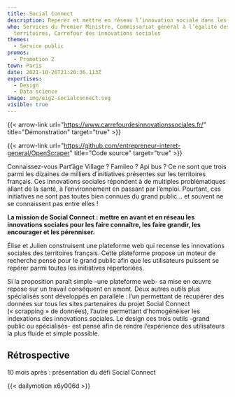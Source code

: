 ```yaml
---
title: Social Connect
description: Repérer et mettre en réseau l’innovation sociale dans les territoires
who: Services du Premier Ministre, Commissariat général à l’égalité des
  territoires, Carrefour des innovations sociales
themes:
  - Service public
promos:
  - Promotion 2
town: Paris
date: 2021-10-26T21:20:36.113Z
expertises:
  - Design
  - Data science
image: img/eig2-socialconnect.svg
visible: true
---
```

{{< arrow-link url="https://www.carrefourdesinnovationssociales.fr/" title="Démonstration" target="true" >}}

{{< arrow-link url="https://github.com/entrepreneur-interet-general/OpenScraper" title="Code source" target="true" >}}

Connaissez-vous Part’âge Village ? Famileo ? Api bus ? Ce ne sont que trois parmi les dizaines de milliers d’initiatives présentes sur les territoires français. Ces innovations sociales répondent à de multiples problématiques allant de la santé, à l’environnement en passant par l’emploi. Pourtant, ces initiatives ne sont pas toutes bien connues du grand public… et souvent ne se connaissent pas entre elles !

**La mission de Social Connect : mettre en avant et en réseau les innovations sociales pour les faire connaître, les faire grandir, les encourager et les pérenniser.**

Élise et Julien construisent une plateforme web qui recense les innovations sociales des territoires français. Cette plateforme propose un moteur de recherche pensé pour le grand public afin que les utilisateurs puissent se repérer parmi toutes les initiatives répertoriées.

Si la proposition paraît simple –une plateforme web- sa mise en œuvre repose sur un travail conséquent en amont. Deux autres outils plus spécialisés sont développés en parallèle : l’un permettant de récupérer des données sur tous les sites partenaires du projet Social Connect (« scrapping » de données), l’autre permettant d’homogénéiser les indexations des innovations sociales. Le design ces trois outils -grand public ou spécialisés- est pensé afin de rendre l’expérience des utilisateurs la plus fluide et simple possible.

## Rétrospective

10 mois après : présentation du défi Social Connect

{{< dailymotion x6y006d >}}
